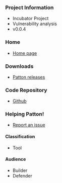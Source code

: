 ### Project Information
* Incubator Project
* Vulnerability analysis
* v0.0.4

### Home
* [Home page](https://owasp.org/www-project-patton/)

### Downloads
* [Patton releases](https://github.com/OWASP/Patton/releases)
<!-- * [Docker Image](https://hub.docker.com/r/bbvalabs/patton-server) -->


### Code Repository
* [Github](https://github.com/OWASP/Patton/)

### Helping Patton!
* [Report an issue](https://github.com/OWASP/Patton/issues)
<!-- * [Contributing to Patton](https://github.com/OWASP/Patton/CONTRIBUTING) -->

#### Classification

* <i class="fas fa-tools" style="color:#233e81;"></i> Tool

#### Audience

* <i class="fas fa-toolbox" style="color:#233e81;"></i> Builder
* <i class="fas fa-shield-alt" style="color:#233e81;"></i> Defender
